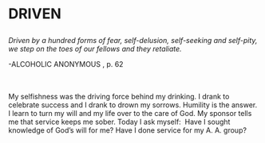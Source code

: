 # <p class='center'>DRIVEN</p>

<em>Driven by a hundred forms of fear, self-delusion, self-seeking and self-pity, we step on the toes of our fellows and they retaliate.</em> 
 <br/> 
 <p class='right'>-ALCOHOLIC ANONYMOUS , p. 62</p>

<br><br>
My selfishness was the driving force behind my drinking. I drank to celebrate success and I drank to drown my sorrows. Humility is the answer. I learn to turn my will and my life over to the care of God. My sponsor tells me that service keeps me sober. Today I ask myself:  Have I sought knowledge of God’s will for me? Have I done service for my A. A. group?

